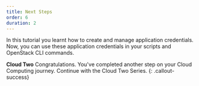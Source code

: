 ```yaml
---
title: Next Steps
order: 6
duration: 2
---
```


In this tutorial you learnt how to create and manage application credentials. Now, you can use these application credentials in your scripts and OpenStack CLI commands.

**Cloud Two** 
Congratulations. You've completed another step on your Cloud Computing journey. Continue with the Cloud Two Series.
{: .callout-success}